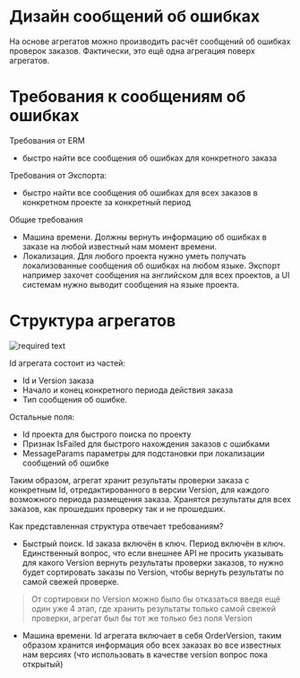 ﻿# Дизайн сообщений об ошибках

На основе агрегатов можно производить расчёт сообщений об ошибках проверок заказов.
Фактически, это ещё одна агрегация поверх агрегатов.  

# Требования к сообщениям об ошибках

Требования от ERM
- быстро найти все сообщения об ошибках для конкретного заказа

Требования от Экспорта:
- быстро найти все сообщения об ошибках для всех заказов в конкретном проекте за конкретный период 

Общие требования
- Машина времени. Должны вернуть информацию об ошибках в заказе на любой известный нам момент времени.    
- Локализация. Для любого проекта нужно уметь получать локализованные сообщения об ошибках на любом языке. Экспорт например захочет сообщения на английском для всех проектов, а UI системам нужно выводит сообщения на языке проекта. 

# Структура агрегатов

![required text](https://immense-sea-86195.herokuapp.com/2gis/nuclear-river/feature/validation-rules/docs/ru/validation-rules/design-messages.puml)

Id агрегата состоит из частей:
- Id и Version заказа
- Начало и конец конкретного периода действия заказа
- Тип сообщения об ошибке.

Остальные поля:
- Id проекта для быстрого поиска по проекту
- Признак IsFailed для быстрого нахождения заказов с ошибками
- MessageParams параметры для подстановки при локализации сообщений об ошибке

Таким образом, агрегат хранит результаты проверки заказа с конкретным Id, отредактированного в версии Version, для каждого возможного периода размещения заказа. Хранятся результаты для всех заказов, как прошедших проверку так и не прошедших. 

Как представленная структура отвечает требованиям?

- Быстрый поиск. Id заказа включён в ключ. Период включён в ключ. Единственный вопрос, что если внешнее API не просить указывать для какого Version вернуть результаты проверки заказов, то нужно будет сортировать заказы по Version, чтобы вернуть результаты по самой свежей проверке.      
> От сортировки по Version можно было бы отказаться введя ещё один уже 4 этап, где хранить результаты только самой свежей проверки, агрегат был бы тот же только без поля Version  

- Машина времени. Id агрегата включает в себя OrderVersion, таким образом хранится информация обо всех заказах во все известных нам версиях 
(что использовать в качестве version вопрос пока открытый)